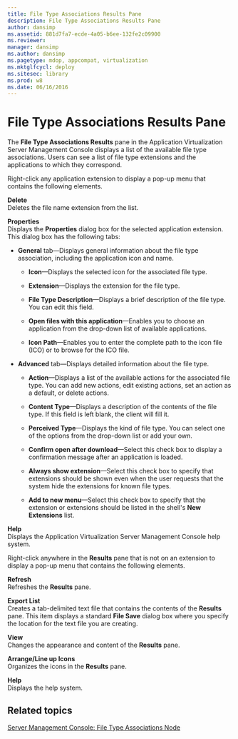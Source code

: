```yaml
---
title: File Type Associations Results Pane
description: File Type Associations Results Pane
author: dansimp
ms.assetid: 881d7fa7-ecde-4a05-b6ee-132fe2c09900
ms.reviewer: 
manager: dansimp
ms.author: dansimp
ms.pagetype: mdop, appcompat, virtualization
ms.mktglfcycl: deploy
ms.sitesec: library
ms.prod: w8
ms.date: 06/16/2016
---
```



# File Type Associations Results Pane


The **File Type Associations Results** pane in the Application Virtualization Server Management Console displays a list of the available file type associations. Users can see a list of file type extensions and the applications to which they correspond.

Right-click any application extension to display a pop-up menu that contains the following elements.

<a href="" id="delete"></a>**Delete**  
Deletes the file name extension from the list.

<a href="" id="properties"></a>**Properties**  
Displays the **Properties** dialog box for the selected application extension. This dialog box has the following tabs:

-   **General** tab—Displays general information about the file type association, including the application icon and name.

    -   **Icon**—Displays the selected icon for the associated file type.

    -   **Extension**—Displays the extension for the file type.

    -   **File Type Description**—Displays a brief description of the file type. You can edit this field.

    -   **Open files with this application**—Enables you to choose an application from the drop-down list of available applications.

    -   **Icon Path**—Enables you to enter the complete path to the icon file (ICO) or to browse for the ICO file.

-   **Advanced** tab—Displays detailed information about the file type.

    -   **Action**—Displays a list of the available actions for the associated file type. You can add new actions, edit existing actions, set an action as a default, or delete actions.

    -   **Content Type**—Displays a description of the contents of the file type. If this field is left blank, the client will fill it.

    -   **Perceived Type**—Displays the kind of file type. You can select one of the options from the drop-down list or add your own.

    -   **Confirm open after download**—Select this check box to display a confirmation message after an application is loaded.

    -   **Always show extension**—Select this check box to specify that extensions should be shown even when the user requests that the system hide the extensions for known file types.

    -   **Add to new menu**—Select this check box to specify that the extension or extensions should be listed in the shell's **New Extensions** list.

<a href="" id="help"></a>**Help**  
Displays the Application Virtualization Server Management Console help system.

Right-click anywhere in the **Results** pane that is not on an extension to display a pop-up menu that contains the following elements.

<a href="" id="refresh"></a>**Refresh**  
Refreshes the **Results** pane.

<a href="" id="export-list"></a>**Export List**  
Creates a tab-delimited text file that contains the contents of the **Results** pane. This item displays a standard **File Save** dialog box where you specify the location for the text file you are creating.

<a href="" id="view"></a>**View**  
Changes the appearance and content of the **Results** pane.

<a href="" id="arrange-line-up-icons"></a>**Arrange/Line up Icons**  
Organizes the icons in the **Results** pane.

<a href="" id="help"></a>**Help**  
Displays the help system.

## Related topics


[Server Management Console: File Type Associations Node](server-management-console-file-type-associations-node.md)

 

 





